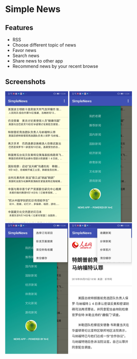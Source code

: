 # Simple News



## Features

- RSS
- Choose different topic of news
- Favor news
- Search news
- Share news to other app
- Recommend news by your recent browse

## Screenshots

<img src="pic/Screenshot_20180915-120413.jpg" width=40%>
<img src="pic/Screenshot_20180915-120423.jpg" width=40%>
<img src="pic/Screenshot_20180915-120439.jpg" width=40%>
<img src="pic/Screenshot_20180915-120513.jpg" width=40%>

